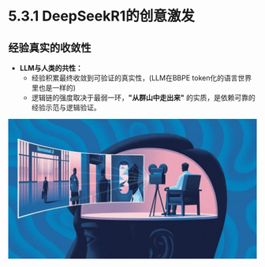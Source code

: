 # 5.3.1 DeepSeekR1的创意激发

## 经验真实的收敛性
- **LLM与人类的共性：**
   - 经验积累最终收敛到可验证的真实性，(LLM在BBPE token化的语言世界里也是一样的)
   - 逻辑链的强度取决于最弱一环，**"从群山中走出来"** 的实质，是依赖可靠的经验示范与逻辑验证。

<div align="center">
<img src="./img/经验真实.jpg" />
</div>